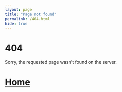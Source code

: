 ```yaml
---
layout: page
title: "Page not found"
permalink: /404.html
hide: true
---
```


# 404

Sorry, the requested page wasn't found on the server.

<h1>
  <a href="{{ site.baseurl }}/" class="button button-blue button-big">Home</a>
</h1>
